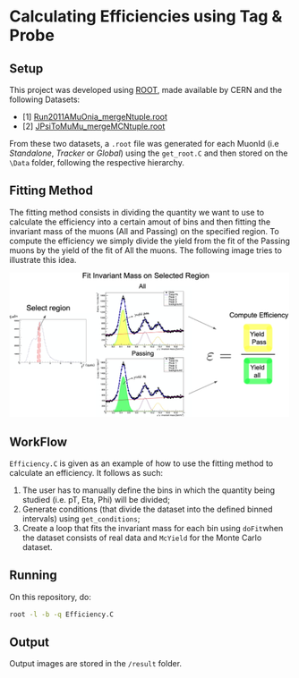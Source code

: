 # Calculating Efficiencies using Tag & Probe

## Setup

This project was developed using [ROOT](https://root.cern.ch/root/html534/guides/users-guide/InstallandBuild.html), made available by CERN and the following Datasets:
* [1] [Run2011AMuOnia_mergeNtuple.root](https://drive.google.com/drive/u/0/folders/1Nu9Al7SV1F60TMFxKZVBIMvgEWAdzida)
* [2] [JPsiToMuMu_mergeMCNtuple.root](https://drive.google.com/drive/u/0/folders/1Nu9Al7SV1F60TMFxKZVBIMvgEWAdzida)

From these two datasets, a `.root` file was generated for each MuonId (i.e *Standalone*, *Tracker* or *Global*) using the `get_root.C` and then stored on the `\Data` folder, following the respective hierarchy.

## Fitting Method

The fitting method consists in dividing the quantity we want to use to calculate the efficiency into a certain amout of bins and then fitting the invariant mass of the muons (All and Passing) on the specified region.
To compute the efficiency we simply divide the yield from the fit of the Passing muons by the yield of the fit of All the muons.
The following image tries to illustrate this idea.
  
<img width="500px" src="../../../../../images/analysis/cmsefficiency/fitting_method_large.png">

## WorkFlow

`Efficiency.C` is given as an example of how to use the fitting method to calculate an efficiency. It follows as such:
1. The user has to manually define the bins in which the quantity being studied (i.e. pT, Eta, Phi) will be divided;
2. Generate conditions (that divide the dataset into the defined binned intervals) using ```get_conditions```;
3. Create a loop that fits the invariant mass for each bin using ```doFit```when the dataset consists of real data and ```McYield``` for the Monte Carlo dataset.

## Running

On this repository, do:

```sh
root -l -b -q Efficiency.C
```

## Output
Output images are stored in the `/result` folder.